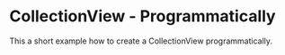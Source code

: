 # CollectionView - Programmatically
This a short example how to create a CollectionView programmatically.
